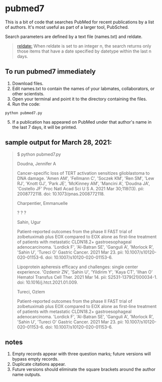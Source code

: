 # pubmed7
This is a bit of code that searches PubMed for recent publications by a list of authors. It's most useful as part of a larger tool, PubSched.

Search parameters are defined by a text file (names.txt) and reldate.

> <a href="https://www.ncbi.nlm.nih.gov/books/NBK25499/">reldate:</a> When reldate is set to an integer n, the search returns only those items that have a date specified by datetype within the last n days.

## To run pubmed7 immediately

1. Download files.
2. Edit names.txt to contain the names of your labmates, collaborators, or other scientists.
3. Open your terminal and point it to the directory containing the files.
4. Run the code:
```
python pubmed7.py
```
5. If a publication has appeared on PubMed under that author's name in the last 7 days, it will be printed.

## sample output for March 28, 2021:

>$ python pubmed7.py
>
>Doudna, Jennifer A
>
>   Cancer-specific loss of TERT activation sensitizes glioblastoma to DNA damage.
>     'Amen AM', 'Fellmann C', 'Soczek KM', 'Ren SM', 'Lew RJ', 'Knott GJ', 'Park JE', 'McKinney AM', 'Mancini A', 'Doudna JA', 'Costello JF'
>     Proc Natl Acad Sci U S A. 2021 Mar 30;118(13). pii: 2008772118. doi: 10.1073/pnas.2008772118.
>
>Charpentier, Emmanuelle
>
>   ?
>     ?
>     ?
>
>Sahin, Ugur
>
>   Patient-reported outcomes from the phase II FAST trial of zolbetuximab plus EOX compared to EOX alone as first-line treatment of patients with metastatic CLDN18.2+ gastroesophageal adenocarcinoma.
>     'Lordick F', 'Al-Batran SE', 'Ganguli A', 'Morlock R', 'Sahin U', 'Tureci O'
>     Gastric Cancer. 2021 Mar 23. pii: 10.1007/s10120-020-01153-6. doi: 10.1007/s10120-020-01153-6.
>
>   Lipoprotein apheresis efficacy and challenges: single center experience.
>     'Ozdemir ZN', 'Sahin U', 'Yildirim Y', 'Kaya CT', 'Ilhan O'
>     Hematol Transfus Cell Ther. 2021 Mar 14. pii: S2531-1379(21)00034-1. doi: 10.1016/j.htct.2021.01.009.
>
>Tureci, Ozlem
>
>   Patient-reported outcomes from the phase II FAST trial of zolbetuximab plus EOX compared to EOX alone as first-line treatment of patients with metastatic CLDN18.2+ gastroesophageal adenocarcinoma.
>     'Lordick F', 'Al-Batran SE', 'Ganguli A', 'Morlock R', 'Sahin U', 'Tureci O'
>     Gastric Cancer. 2021 Mar 23. pii: 10.1007/s10120-020-01153-6. doi: 10.1007/s10120-020-01153-6.
>
     
## notes
1. Empty records appear with three question marks; future versions will bypass empty records.
2. Duplicate citations appear.
3. Future versions should eliminate the square brackets around the author name outputs.
